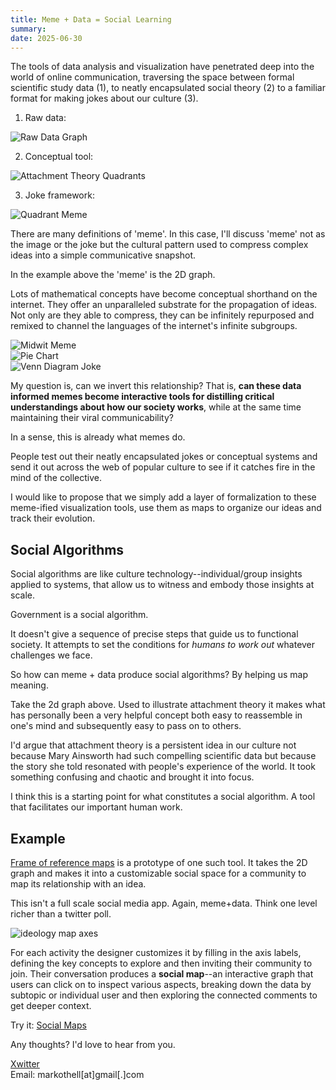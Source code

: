 ```yaml
---
title: Meme + Data = Social Learning
summary: 
date: 2025-06-30
---
```


The tools of data analysis and visualization have penetrated deep into the world of online communication, traversing the space between formal scientific study data (1), to neatly encapsulated social theory (2) to a familiar format for making jokes about our culture (3). 

1. Raw data:

<img src="/images/202506_meme+data/data.png" alt="Raw Data Graph" style="display:block; width:auto; max-width:50%;" />

2. Conceptual tool:

<img src="/images/202506_meme+data/quadrants.webp" alt="Attachment Theory Quadrants" style="display:block; width:auto; max-width:50%;" />

3. Joke framework:

<img src="/images/202506_meme+data/meme.jpg" alt="Quadrant Meme" style="display:block; width:auto; max-width:50%;" />

There are many definitions of 'meme'. In this case, I'll discuss 'meme' not as the image or the joke but the cultural pattern used to compress complex ideas into a simple communicative snapshot.

In the example above the 'meme' is the 2D graph. 

Lots of mathematical concepts have become conceptual shorthand on the internet. They offer an unparalleled substrate for the propagation of ideas. Not only are they able to compress, they can be infinitely repurposed and remixed to channel the languages of the internet's infinite subgroups. 

<img src="/images/202506_meme+data/midwit.png" alt="Midwit Meme" style="display:block; width:auto; max-width:50%;" />

<img src="/images/202506_meme+data/piechart.png" alt="Pie Chart" style="display:block; width:auto; max-width:50%;" />

<img src="/images/202506_meme+data/venn.jpg" alt="Venn Diagram Joke" style="display:block; width:auto; max-width:50%;" />

My question is, can we invert this relationship? That is, **can these data informed memes become interactive tools for distilling critical understandings about how our society works**, while at the same time maintaining their viral communicability? 

In a sense, this is already what memes do. 

People test out their neatly encapsulated jokes or conceptual systems and send it out across the web of popular culture to see if it catches fire in the mind of the collective. 

I would like to propose that we simply add a layer of formalization to these meme-ified visualization tools, use them as maps to organize our ideas and track their evolution. 

## Social Algorithms

Social algorithms are like culture technology--individual/group insights applied to systems, that allow us to witness and embody those insights at scale.

Government is a social algorithm. 

It doesn't give a sequence of precise steps that guide us to functional society. It attempts to set the conditions for *humans to work out* whatever challenges we face. 

So how can meme + data produce social algorithms? By helping us map meaning. 

Take the 2d graph above. Used to illustrate attachment theory it makes what has personally been a very helpful concept both easy to reassemble in one's mind and subsequently easy to pass on to others.

I'd argue that attachment theory is a persistent idea in our culture not because Mary Ainsworth had such compelling scientific data but because the story she told resonated with people's experience of the world. It took something confusing and chaotic and brought it into focus. 

I think this is a starting point for what constitutes a social algorithm. A tool that facilitates our important human work. 

## Example

[Frame of reference maps](/articles/frames-of-reference) is a prototype of one such tool. It takes the 2D graph and makes it into a customizable social space for a community to map its relationship with an idea. 

This isn't a full scale social media app. Again, meme+data. Think one level richer than a twitter poll. 

<img src="/images/202506_ideologies/ideology_graph.svg" alt="ideology map axes" style="display:block; width:auto; max-width:447px;" />

For each activity the designer customizes it by filling in the axis labels, defining the key concepts to explore and then inviting their community to join. Their conversation produces a **social map**--an interactive graph that users can click on to inspect various aspects, breaking down the data by subtopic or individual user and then exploring the connected comments to get deeper context. 

Try it: [Social Maps](/maps)

Any thoughts? I'd love to hear from you. 


[Xwitter](https://x.com/markothell) <br>
Email: markothell[at]gmail[.]com
